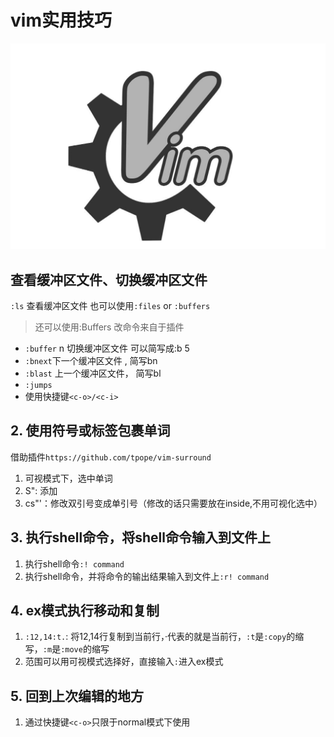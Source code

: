 # vim实用技巧

![](/assets/20190509131045.png)

## 查看缓冲区文件、切换缓冲区文件

`:ls` 查看缓冲区文件   也可以使用`:files` or `:buffers`

> 还可以使用:Buffers     改命令来自于插件

- `:buffer` n 切换缓冲区文件   可以简写成:b 5
- `:bnext`下一个缓冲区文件 , 简写bn
- `:blast` 上一个缓冲区文件， 简写bl
- `:jumps`
- 使用快捷键`<c-o>/<c-i>`


## 2. 使用符号或标签包裹单词

借助插件`https://github.com/tpope/vim-surround`

1. 可视模式下，选中单词 
2. S": 添加
3. cs"'：修改双引号变成单引号（修改的话只需要放在inside,不用可视化选中）


## 3. 执行shell命令，将shell命令输入到文件上

1. 执行shell命令`:! command`
2. 执行shell命令，并将命令的输出结果输入到文件上`:r! command`


## 4. ex模式执行移动和复制

1. `:12,14:t.`: 将12,14行复制到当前行，·代表的就是当前行，`:t`是`:copy`的缩写，`:m`是`:move`的缩写
2. 范围可以用可视模式选择好，直接输入`:`进入ex模式

## 5. 回到上次编辑的地方

1. 通过快捷键`<c-o>`只限于normal模式下使用







